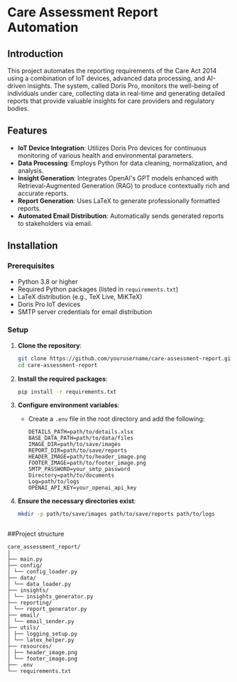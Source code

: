 # Care Assessment Report Automation

## Introduction
This project automates the reporting requirements of the Care Act 2014 using a combination of IoT devices, advanced data processing, and AI-driven insights. The system, called Doris Pro, monitors the well-being of individuals under care, collecting data in real-time and generating detailed reports that provide valuable insights for care providers and regulatory bodies.

## Features
- **IoT Device Integration**: Utilizes Doris Pro devices for continuous monitoring of various health and environmental parameters.
- **Data Processing**: Employs Python for data cleaning, normalization, and analysis.
- **Insight Generation**: Integrates OpenAI's GPT models enhanced with Retrieval-Augmented Generation (RAG) to produce contextually rich and accurate reports.
- **Report Generation**: Uses LaTeX to generate professionally formatted reports.
- **Automated Email Distribution**: Automatically sends generated reports to stakeholders via email.

## Installation

### Prerequisites
- Python 3.8 or higher
- Required Python packages (listed in `requirements.txt`)
- LaTeX distribution (e.g., TeX Live, MiKTeX)
- Doris Pro IoT devices
- SMTP server credentials for email distribution

### Setup
1. **Clone the repository**:
    ```bash
    git clone https://github.com/yourusername/care-assessment-report.git
    cd care-assessment-report
    ```

2. **Install the required packages**:
    ```bash
    pip install -r requirements.txt
    ```

3. **Configure environment variables**:
   - Create a `.env` file in the root directory and add the following:
     ```
     DETAILS_PATH=path/to/details.xlsx
     BASE_DATA_PATH=path/to/data/files
     IMAGE_DIR=path/to/save/images
     REPORT_DIR=path/to/save/reports
     HEADER_IMAGE=path/to/header_image.png
     FOOTER_IMAGE=path/to/footer_image.png
     SMTP_PASSWORD=your_smtp_password
     Directory=path/to/documents
     Log=path/to/logs
     OPENAI_API_KEY=your_openai_api_key
     ```

4. **Ensure the necessary directories exist**:
   ```bash
   mkdir -p path/to/save/images path/to/save/reports path/to/logs



##Project structure
```
care_assessment_report/
│
├── main.py
├── config/
│ └── config_loader.py
├── data/
│ └── data_loader.py
├── insights/
│ └── insights_generator.py
├── reporting/
│ └── report_generator.py
├── email/
│ └── email_sender.py
├── utils/
│ ├── logging_setup.py
│ └── latex_helper.py
├── resources/
│ ├── header_image.png
│ └── footer_image.png
├── .env
└── requirements.txt
```
